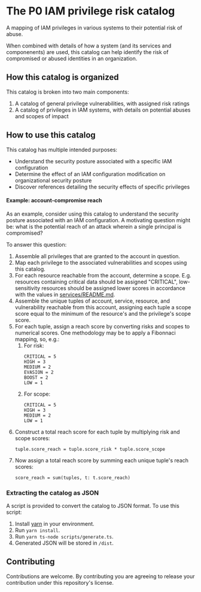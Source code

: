 # The P0 IAM privilege risk catalog

A mapping of IAM privileges in various systems to their potential risk of abuse.

When combined with details of how a system (and its services and componenents) are
used, this catalog can help identify the risk of compromised or abused identities
in an organization.

## How this catalog is organized

This catalog is broken into two main components:

1. A catalog of general privilege vulnerabilities, with assigned risk ratings
2. A catalog of privileges in IAM systems, with details on potential abuses and scopes
   of impact

## How to use this catalog

This catalog has multiple intended purposes:

- Understand the security posture associated with a specific IAM configuration
- Determine the effect of an IAM configuration modification on organizational
  security posture
- Discover references detailing the security effects of specific privileges

#### Example: account-compromise reach

As an example, consider using this catalog to understand the security posture
associated with an IAM configuration. A motivating question might be: what is
the potential reach of an attack wherein a single principal is compromised?

To answer this question:

1. Assemble all privileges that are granted to the account in question.
1. Map each privilege to the associated vulnerabilities and scopes using this catalog.
1. For each resource reachable from the account, determine a scope. E.g.
   resources containing critical data should be assigned "CRITICAL", low-sensitivity
   resources should be assigned lower scores in accordance with the values in
   [services/README.md](https://github.com/p0-security/services/README.md).
1. Assemble the unique tuples of account, service, resource, and vulnerability
   reachable from this account, assigning each tuple a scope score equal to the
   minimum of the resource's and the privilege's scope score.
1. For each tuple, assign a reach score by converting risks and scopes to numerical
   scores. One methodology may be to apply a Fibonnaci mapping, so, e.g.:
   1. For risk:
      ```
      CRITICAL = 5
      HIGH = 3
      MEDIUM = 2
      EVASION = 2
      BOOST = 2
      LOW = 1
      ```
   1. For scope:
      ```
      CRITICAL = 5
      HIGH = 3
      MEDIUM = 2
      LOW = 1
      ```
1. Construct a total reach score for each tuple by multiplying risk and scope scores:
   ```
   tuple.score_reach = tuple.score_risk * tuple.score_scope
   ```
1. Now assign a total reach score by summing each unique tuple's reach scores:
   ```
   score_reach = sum(tuples, t: t.score_reach)
   ```

### Extracting the catalog as JSON

A script is provided to convert the catalog to JSON format. To use this script:

1. Install [yarn](https://yarnpkg.com/) in your environment.
1. Run `yarn install`.
1. Run `yarn ts-node scripts/generate.ts`.
1. Generated JSON will be stored in `/dist`.

## Contributing

Contributions are welcome. By contributing you are agreeing to release your
contribution under this repository's license.
